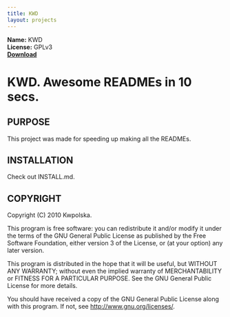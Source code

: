 ```yaml
---
title: KWD
layout: projects
---
```

**Name:** KWD  
**License:** GPLv3  
**[Download](https://github.com/downloads/Kwpolska/kru/kwd.tar.gz)**

KWD.  Awesome READMEs in 10 secs.
==============

PURPOSE
-------
This project was made for speeding up making all the READMEs.

INSTALLATION
------------
Check out INSTALL.md.

COPYRIGHT
---------
Copyright (C) 2010 Kwpolska.

This program is free software: you can redistribute it and/or modify
it under the terms of the GNU General Public License as published by
the Free Software Foundation, either version 3 of the License, or
(at your option) any later version.

This program is distributed in the hope that it will be useful,
but WITHOUT ANY WARRANTY; without even the implied warranty of
MERCHANTABILITY or FITNESS FOR A PARTICULAR PURPOSE.  See the
GNU General Public License for more details.

You should have received a copy of the GNU General Public License
along with this program.  If not, see <http://www.gnu.org/licenses/>.
